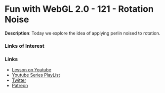 # Fun with WebGL 2.0 - 121 - Rotation Noise
**Description**:
Today we explore the idea of applying perlin noised to rotation. 

### Links of Interest

### Links
* [Lesson on Youtube]()
* [Youtube Series PlayList](https://www.youtube.com/playlist?list=PLMinhigDWz6emRKVkVIEAaePW7vtIkaIF)
* [Twitter](https://twitter.com/SketchpunkLabs)
* [Patreon](https://www.patreon.com/sketchpunk)